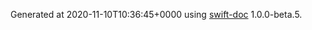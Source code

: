 Generated at 2020-11-10T10:36:45+0000 using [swift-doc](https://github.com/SwiftDocOrg/swift-doc) 1.0.0-beta.5.
